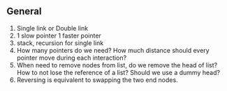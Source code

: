 ## General ## 

1. Single link or Double link
2. 1 slow pointer 1 faster pointer 
3. stack, recursion for single link 
4. How many pointers do we need? How much distance should every pointer move during each interaction? 
5. When need to remove nodes from list, do we remove the head of list? How to not lose the reference of a list? Should we use a dummy head? 
6. Reversing is equivalent to swapping the two end nodes. 
